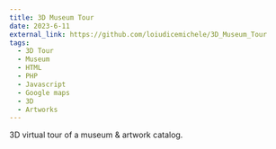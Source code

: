 ```yaml
---
title: 3D Museum Tour
date: 2023-6-11
external_link: https://github.com/loiudicemichele/3D_Museum_Tour
tags:
  - 3D Tour
  - Museum
  - HTML
  - PHP
  - Javascript
  - Google maps
  - 3D
  - Artworks
---
```


3D virtual tour of a museum & artwork catalog.

<!--more-->

